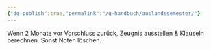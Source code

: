 ```yaml
---
{"dg-publish":true,"permalink":"/q-handbuch/auslandssemester/"}
---
```


Wenn 2 Monate vor Vorschluss zurück, Zeugnis ausstellen & Klauseln berechnen.
Sonst Noten löschen.